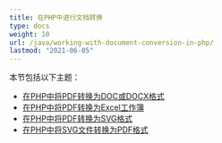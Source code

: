 ```yaml
---
title: 在PHP中进行文档转换
type: docs
weight: 10
url: /java/working-with-document-conversion-in-php/
lastmod: "2021-06-05"
---
```


本节包括以下主题：

- [在PHP中将PDF转换为DOC或DOCX格式](/pdf/java/convert-pdf-to-doc-or-docx-format-in-php/)
- [在PHP中将PDF转换为Excel工作簿](/pdf/java/convert-pdf-to-excel-workbook-in-php/)
- [在PHP中将PDF转换为SVG格式](/pdf/java/convert-pdf-to-svg-format-in-php/)
- [在PHP中将SVG文件转换为PDF格式](/pdf/java/convert-svg-file-to-pdf-format-in-php/)